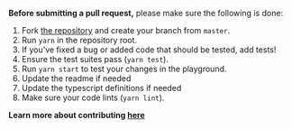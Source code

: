 **Before submitting a pull request,** please make sure the following is done:

1. Fork [the repository](https://github.com/fkhadra/react-toastify) and create your branch from `master`.
2. Run `yarn` in the repository root.
3. If you've fixed a bug or added code that should be tested, add tests!
4. Ensure the test suites pass (`yarn test`).
5. Run `yarn start` to test your changes in the playground.
6. Update the readme if needed
7. Update the typescript definitions if needed
8. Make sure your code lints (`yarn lint`).

**Learn more about contributing [here](https://github.com/fkhadra/react-toastify/blob/master/CONTRIBUTING.md)** 